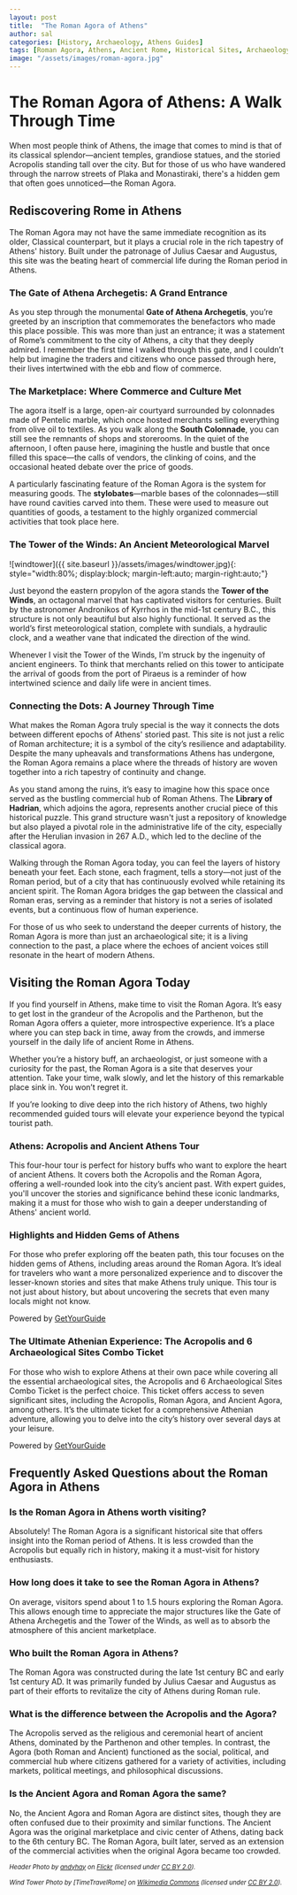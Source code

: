 ```yaml
---
layout: post
title:  "The Roman Agora of Athens"
author: sal
categories: [History, Archaeology, Athens Guides]
tags: [Roman Agora, Athens, Ancient Rome, Historical Sites, Archaeology, Travel Tips, Greek History, Cultural Heritage]
image: "/assets/images/roman-agora.jpg"
---
```


# The Roman Agora of Athens: A Walk Through Time

When most people think of Athens, the image that comes to mind is that of its classical splendor—ancient temples, grandiose statues, and the storied Acropolis standing tall over the city. But for those of us who have wandered through the narrow streets of Plaka and Monastiraki, there's a hidden gem that often goes unnoticed—the Roman Agora.

## Rediscovering Rome in Athens

The Roman Agora may not have the same immediate recognition as its older, Classical counterpart, but it plays a crucial role in the rich tapestry of Athens' history. Built under the patronage of Julius Caesar and Augustus, this site was the beating heart of commercial life during the Roman period in Athens.

### The Gate of Athena Archegetis: A Grand Entrance

As you step through the monumental **Gate of Athena Archegetis**, you’re greeted by an inscription that commemorates the benefactors who made this place possible. This was more than just an entrance; it was a statement of Rome’s commitment to the city of Athens, a city that they deeply admired. I remember the first time I walked through this gate, and I couldn’t help but imagine the traders and citizens who once passed through here, their lives intertwined with the ebb and flow of commerce.

### The Marketplace: Where Commerce and Culture Met

The agora itself is a large, open-air courtyard surrounded by colonnades made of Pentelic marble, which once hosted merchants selling everything from olive oil to textiles. As you walk along the **South Colonnade**, you can still see the remnants of shops and storerooms. In the quiet of the afternoon, I often pause here, imagining the hustle and bustle that once filled this space—the calls of vendors, the clinking of coins, and the occasional heated debate over the price of goods.

A particularly fascinating feature of the Roman Agora is the system for measuring goods. The **stylobates**—marble bases of the colonnades—still have round cavities carved into them. These were used to measure out quantities of goods, a testament to the highly organized commercial activities that took place here.

### The Tower of the Winds: An Ancient Meteorological Marvel

![windtower]({{ site.baseurl }}/assets/images/windtower.jpg){: style="width:80%; display:block; margin-left:auto; margin-right:auto;"}

Just beyond the eastern propylon of the agora stands the **Tower of the Winds**, an octagonal marvel that has captivated visitors for centuries. Built by the astronomer Andronikos of Kyrrhos in the mid-1st century B.C., this structure is not only beautiful but also highly functional. It served as the world’s first meteorological station, complete with sundials, a hydraulic clock, and a weather vane that indicated the direction of the wind.

Whenever I visit the Tower of the Winds, I’m struck by the ingenuity of ancient engineers. To think that merchants relied on this tower to anticipate the arrival of goods from the port of Piraeus is a reminder of how intertwined science and daily life were in ancient times.


### Connecting the Dots: A Journey Through Time

What makes the Roman Agora truly special is the way it connects the dots between different epochs of Athens' storied past. This site is not just a relic of Roman architecture; it is a symbol of the city’s resilience and adaptability. Despite the many upheavals and transformations Athens has undergone, the Roman Agora remains a place where the threads of history are woven together into a rich tapestry of continuity and change.

As you stand among the ruins, it’s easy to imagine how this space once served as the bustling commercial hub of Roman Athens. The **Library of Hadrian**, which adjoins the agora, represents another crucial piece of this historical puzzle. This grand structure wasn't just a repository of knowledge but also played a pivotal role in the administrative life of the city, especially after the Herulian invasion in 267 A.D., which led to the decline of the classical agora.

Walking through the Roman Agora today, you can feel the layers of history beneath your feet. Each stone, each fragment, tells a story—not just of the Roman period, but of a city that has continuously evolved while retaining its ancient spirit. The Roman Agora bridges the gap between the classical and Roman eras, serving as a reminder that history is not a series of isolated events, but a continuous flow of human experience.

For those of us who seek to understand the deeper currents of history, the Roman Agora is more than just an archaeological site; it is a living connection to the past, a place where the echoes of ancient voices still resonate in the heart of modern Athens.

## Visiting the Roman Agora Today

If you find yourself in Athens, make time to visit the Roman Agora. It’s easy to get lost in the grandeur of the Acropolis and the Parthenon, but the Roman Agora offers a quieter, more introspective experience. It’s a place where you can step back in time, away from the crowds, and immerse yourself in the daily life of ancient Rome in Athens.

Whether you’re a history buff, an archaeologist, or just someone with a curiosity for the past, the Roman Agora is a site that deserves your attention. Take your time, walk slowly, and let the history of this remarkable place sink in. You won’t regret it.

If you’re looking to dive deep into the rich history of Athens, two highly recommended guided tours will elevate your experience beyond the typical tourist path.

### Athens: Acropolis and Ancient Athens Tour
This four-hour tour is perfect for history buffs who want to explore the heart of ancient Athens. It covers both the Acropolis and the Roman Agora, offering a well-rounded look into the city’s ancient past. With expert guides, you'll uncover the stories and significance behind these iconic landmarks, making it a must for those who wish to gain a deeper understanding of Athens' ancient world.

### Highlights and Hidden Gems of Athens
For those who prefer exploring off the beaten path, this tour focuses on the hidden gems of Athens, including areas around the Roman Agora. It’s ideal for travelers who want a more personalized experience and to discover the lesser-known stories and sites that make Athens truly unique. This tour is not just about history, but about uncovering the secrets that even many locals might not know.

<div data-gyg-href="https://widget.getyourguide.com/default/activities.frame" data-gyg-locale-code="en-US" data-gyg-widget="activities" data-gyg-number-of-items="2" data-gyg-cmp="romanagora" data-gyg-partner-id="CTQVJ4W" data-gyg-tour-ids="692209,434287"><span>Powered by <a target="_blank" rel="sponsored" href="https://www.getyourguide.com/athens-l91/">GetYourGuide</a></span></div>

### The Ultimate Athenian Experience: The Acropolis and 6 Archaeological Sites Combo Ticket

For those who wish to explore Athens at their own pace while covering all the essential archaeological sites, the Acropolis and 6 Archaeological Sites Combo Ticket is the perfect choice. This ticket offers access to seven significant sites, including the Acropolis, Roman Agora, and Ancient Agora, among others. It’s the ultimate ticket for a comprehensive Athenian adventure, allowing you to delve into the city’s history over several days at your leisure.


<div data-gyg-href="https://widget.getyourguide.com/default/activities.frame" data-gyg-locale-code="en-US" data-gyg-widget="activities" data-gyg-number-of-items="1" data-gyg-cmp="romanagora" data-gyg-partner-id="CTQVJ4W" data-gyg-tour-ids="400152"><span>Powered by <a target="_blank" rel="sponsored" href="https://www.getyourguide.com/athens-l91/">GetYourGuide</a></span></div>

## Frequently Asked Questions about the Roman Agora in Athens

### Is the Roman Agora in Athens worth visiting?
Absolutely! The Roman Agora is a significant historical site that offers insight into the Roman period of Athens. It is less crowded than the Acropolis but equally rich in history, making it a must-visit for history enthusiasts.

### How long does it take to see the Roman Agora in Athens?
On average, visitors spend about 1 to 1.5 hours exploring the Roman Agora. This allows enough time to appreciate the major structures like the Gate of Athena Archegetis and the Tower of the Winds, as well as to absorb the atmosphere of this ancient marketplace.

### Who built the Roman Agora in Athens?
The Roman Agora was constructed during the late 1st century BC and early 1st century AD. It was primarily funded by Julius Caesar and Augustus as part of their efforts to revitalize the city of Athens during Roman rule.

### What is the difference between the Acropolis and the Agora?
The Acropolis served as the religious and ceremonial heart of ancient Athens, dominated by the Parthenon and other temples. In contrast, the Agora (both Roman and Ancient) functioned as the social, political, and commercial hub where citizens gathered for a variety of activities, including markets, political meetings, and philosophical discussions.

### Is the Ancient Agora and Roman Agora the same?
No, the Ancient Agora and Roman Agora are distinct sites, though they are often confused due to their proximity and similar functions. The Ancient Agora was the original marketplace and civic center of Athens, dating back to the 6th century BC. The Roman Agora, built later, served as an extension of the commercial activities when the original Agora became too crowded.

<span style="font-size: 0.8em;">*Header Photo by [andyhay](https://www.flickr.com/photos/andyhay/29017490936) on [Flickr](https://www.flickr.com) (licensed under [CC BY 2.0](https://creativecommons.org/licenses/by/2.0/)).*</span>

<span style="font-size: 0.8em;">*Wind Tower Photo by [TimeTravelRome] on [Wikimedia Commons](https://commons.wikimedia.org/wiki/File:Ancient_Roman_Agora_of_Athens,_April_2022_-_09.jpg) (licensed under [CC BY 2.0](https://creativecommons.org/licenses/by/2.0/)).*</span>

